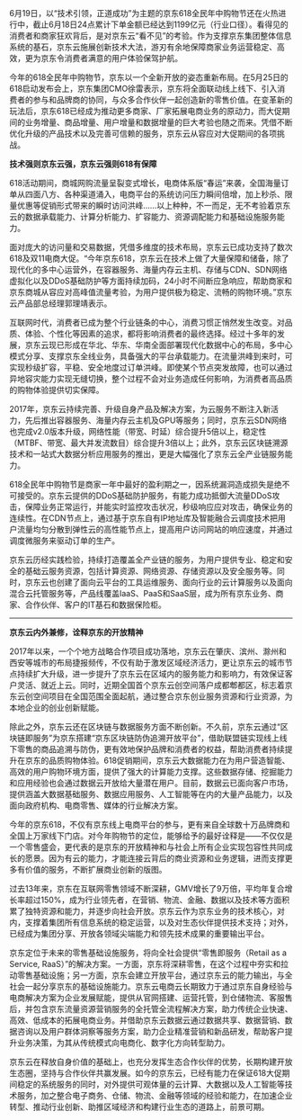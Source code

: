 6月19日，以“技术引领，正道成功”为主题的京东618全民年中购物节还在火热进行中，截止6月18日24点累计下单金额已经达到1199亿元（行业口径）。看得见的消费者和商家狂欢背后，是对京东云“看不见”的考验。作为支撑京东集团整体信息系统的基石，京东云施展创新技术大法，游刃有余地保障商家业务运营稳定、高效，更为京东令消费者满意的用户体验保驾护航。

今年的618全民年中购物节，京东以一个全新开放的姿态重新布局。在5月25日的618启动发布会上，京东集团CMO徐雷表示，京东将全面联动线上线下、引入消费者的参与和品牌商的协同，与众多合作伙伴一起创造新的零售价值。在变革新的玩法后，京东618已经成为推动更多商家、厂家拓展电商业务的原动力，而大促期间的业务增量、商品增量、用户增量和数据增量的巨大考验也随之而来。凭借不断优化升级的产品技术以及完善可信赖的服务，京东云从容应对大促期间的各项挑战。

**技术强则京东云强，京东云强则618有保障**

618活动期间，商城网购流量呈裂变式增长，电商体系版“春运”来袭，全国海量订单从四面八方、各种渠道涌入，电商平台的系统访问压力瞬间倍增，加上秒杀、限量优惠等促销形式带来的瞬时访问洪峰……以上种种，不一而足，无不考验着京东云的数据承载能力、计算分析能力、扩容能力、资源调配能力和基础设施服务能力。

面对庞大的访问量和交易数据，凭借多维度的技术布局，京东云已成功支持了数次618及双11电商大促。“今年京东618，京东云在技术上做了大量保障和储备，除了现代化的多中心运营外，在容器服务、海量内存云主机、存储与CDN、SDN网络虚拟化以及DDoS基础防护等方面持续加码，24小时不间断应急响应，帮助商家和京东商城从容应对高峰值流量考验，为用户提供极为稳定、流畅的购物环境。”京东云产品部总经理郭理靖表示。

互联网时代，消费者已成为整个行业链条的中心，消费习惯正悄然发生改变。对品质、体验、个性化等因素的追求，都将影响消费者的最终选择。经过十多年的发展，京东云现已形成在华北、华东、华南全面部署现代化数据中心的布局，多中心模式分享、支撑京东全线业务，具备强大的平台承载能力。在流量洪峰到来时，可实现秒级扩容，平稳、安全地度过订单洪峰。即使某个节点突发故障，也可以通过异地容灾能力实现无缝切换，整个过程不会对业务造成任何影响，为消费者高品质的购物体验提供切实保障。

2017年，京东云持续完善、升级自身产品及解决方案，为云服务不断注入新活力，先后推出容器服务、海量内存云主机及GPU等服务；同时，京东云SDN网络也完成v2.0版本升级，网络性能（带宽、时延）综合提升5倍以上，稳定性（MTBF、带宽、最大并发流数目）综合提升3倍以上；此外，京东云区块链溯源技术和一站式大数据分析应用服务的推出，更是大幅强化了京东云全产业链服务能力。

618全民年中购物节是商家一年中最好的盈利期之一，因系统漏洞造成损失是绝不可接受的。京东云提供的DDoS基础防护服务，有能力成功抵御大流量DDoS攻击，保障业务正常运行，并能实时监控攻击状况，秒级响应应对攻击，确保业务的连续性。在CDN节点上，通过基于京东自有IP地址库及智能融合云调度技术把用户流量均匀分散到弹性云的高性能节点上，提高用户访问网站的响应速度，并通过调度微服务来驱动订单的生产。

京东云历经实践检验，持续打造覆盖全产业链的服务，为用户提供专业、稳定和安全的基础云服务资源，包括计算资源、网络资源、存储资源以及安全服务等。同时，京东云也创建了面向云平台的工具运维服务、面向行业的云计算服务以及面向混合云托管服务等，产品线覆盖IaaS、PaaS和SaaS层，成为所有京东业务、商家、合作伙伴、客户的IT基石和数据保险柜。

****

**京东云内外兼修，诠释京东的开放精神**

2017年以来，一个个地方战略合作项目成功落地，京东云在肇庆、滨州、滁州和西安等城市的布局捷报频传，不仅有助于激发区域经济活力，更让京东云的城市节点持续扩大升级，进一步提升了京东云在区域内的服务能力和影响力，有效保证客户灵活、就近上云。同时，近期全国首个京东云创空间落户成都郫都区，标志着京东云创空间项目在全国范围全面起航，通过整合京东创业服务资源和行业资源，为本地企业的创业创新赋能。

除此之外，京东云还在区块链与数据服务方面不断创新。不久前，京东云通过“区块链即服务”为京东搭建“京东区块链防伪追溯开放平台”，借助联盟链实现线上线下零售的商品追溯与防伪，更有效地保护品牌和消费者的权益，帮助消费者持续提升在京东的品质购物体验。618促销期间，京东云大数据能力在为用户营造智能、高效的用户购物环境方面，提供了强大的计算能力支撑。这些数据存储、挖掘能力和应用经验也会通过数据云开放给大量潜在用户。目前，数据云已面向客户市场，提供涵盖大数据基础服务、数据应用服务、人工智能等在内的大量产品能力，以及面向政府机构、电商零售、媒体的行业解决方案。

今年的京东618，不仅有京东线上电商平台的参与，更有来自全球数十万品牌商和全国上万家线下门店。对今年购物节的定位，能够给予的最好诠释是——不仅仅是一个零售盛会，更代表的是京东的开放精神和与社会上所有企业实现包容性共同成长的愿景。因为有云的能力，才能连接云背后的商业资源和业务逻辑，进而支撑更多有价值的服务，不断扩展商业创新的版图。

过去13年来，京东在互联网零售领域不断深耕，GMV增长了9万倍，平均年复合增长率超过150%，成为行业领先者，在营销、物流、金融、数据以及技术等方面积累了独特资源和能力，并逐步向社会开放。京东云作为京东业务的技术核心，对内，支撑着集团所有信息系统的稳定运营，以及对生态伙伴提供技术支持；对外，已经成为集团分享、开放各领域尖端能力和领先技术成果的重要输出平台。

京东定位于未来的零售基础设施服务，将向全社会提供“零售即服务（Retail as a Service, RaaS）”的解决方案。一方面，京东将深耕零售，在这个过程中夯实和拉动零售基础设施；另一方面，京东会建立开放平台，通过京东云的能力输出，与全社会一起分享京东的基础设施能力。京东云电商云长期致力于通过京东自身经验与电商解决方案为企业发展赋能，提供从官网搭建、运营托管，到仓储物流、客服售后，并包含京东流量资源营销服务的全托管全流程解决方案，助力传统企业快速、高效、低成本的拓展电商业务。并借助京东云数据云通过数据共享、数据营销、数据咨询以及用户群体洞察等服务方案，助力企业精准营销和新品研发，帮助客户提升业务决策，为其从传统模式向电商化、数字化方向转型助力。

京东云在释放自身价值的基础上，也充分发挥生态合作伙伴的优势，长期构建开放生态圈，坚持与合作伙伴共赢发展。如今的京东云，已经有能力在保证618大促期间稳定的系统服务的同时，对外提供可观体量的云计算、大数据以及人工智能等技术服务，加之整合电子商务、仓储、物流、金融等领域的经验和能力，在加速企业转型、推动行业创新、助推区域经济和构建行业生态的道路上，前景可期。